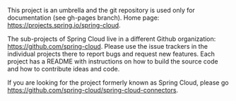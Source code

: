 This project is an umbrella and the git repository is used only for
documentation (see gh-pages branch). Home page: https://projects.spring.io/spring-cloud.

The sub-projects of Spring Cloud live in a different Github
organization: https://github.com/spring-cloud. Please use the 
issue trackers in the individual projects there to report bugs and 
request new features. Each project has a README with instructions
on how to build the source code and how to contribute ideas and code.

If you are looking for the project formerly known as Spring Cloud, please 
go https://github.com/spring-cloud/spring-cloud-connectors.
